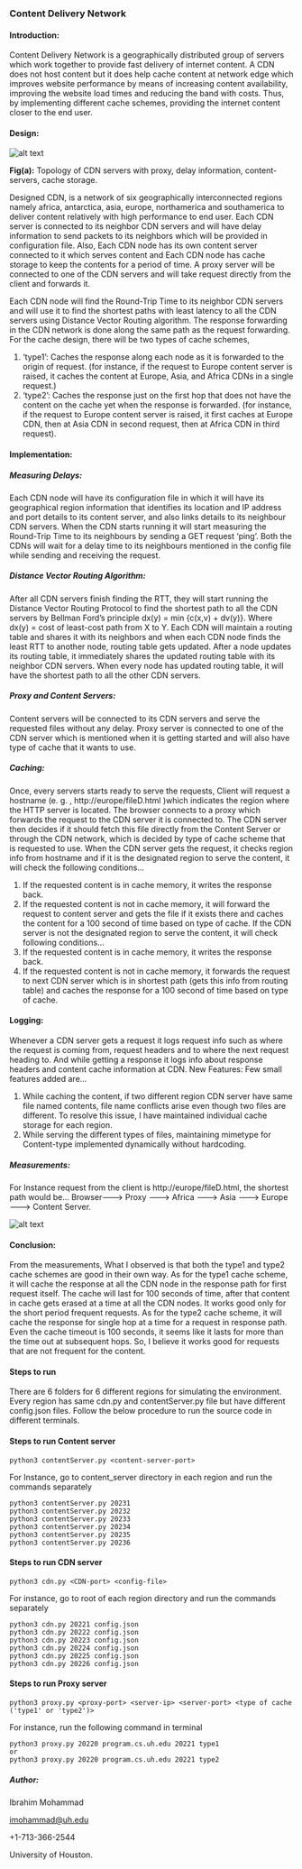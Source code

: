 ### Content Delivery Network
#### Introduction:
Content Delivery Network is a geographically distributed group of servers which work together to
provide fast delivery of internet content. A CDN does not host content but it does help cache content at
network edge which improves website performance by means of increasing content availability,
improving the website load times and reducing the band with costs. Thus, by implementing different
cache schemes, providing the internet content closer to the end user.
#### Design:

![alt text](https://github.com/ibrahimpasha/Content-Delivery-Network/blob/master/topology.PNG)

__Fig(a):__ Topology of CDN servers with proxy, delay information, content-servers, cache storage.

Designed CDN, is a network of six geographically interconnected regions namely africa, antarctica, asia,
europe, northamerica and southamerica to deliver content relatively with high performance to end user.
Each CDN server is connected to its neighbor CDN servers and will have delay information to send packets
to its neighbors which will be provided in configuration file. Also, Each CDN node has its own content
server connected to it which serves content and Each CDN node has cache storage to keep the contents
for a period of time. A proxy server will be connected to one of the CDN servers and will take request
directly from the client and forwards it.

Each CDN node will find the Round-Trip Time to its neighbor CDN servers and will use it to find the shortest
paths with least latency to all the CDN servers using Distance Vector Routing algorithm. The response
forwarding in the CDN network is done along the same path as the request forwarding. For the cache
design, there will be two types of cache schemes,
1. ‘type1’: Caches the response along each node as it is forwarded to the origin of request. (for
instance, if the request to Europe content server is raised, it caches the content at Europe, Asia,
and Africa CDNs in a single request.)
2. ‘type2’: Caches the response just on the first hop that does not have the content on the cache yet
when the response is forwarded. (for instance, if the request to Europe content server is raised,
it first caches at Europe CDN, then at Asia CDN in second request, then at Africa CDN in third
request).
#### Implementation:
##### Measuring Delays:
Each CDN node will have its configuration file in which it will have its geographical
region information that identifies its location and IP address and port details to its content server, and
also links details to its neighbour CDN servers. When the CDN starts running it will start measuring the
Round-Trip Time to its neighbours by sending a GET request ‘ping’. Both the CDNs will wait for a delay
time to its neighbours mentioned in the config file while sending and receiving the request.
##### Distance Vector Routing Algorithm:
After all CDN servers finish finding the RTT, they will start running
the Distance Vector Routing Protocol to find the shortest path to all the CDN servers by Bellman Ford’s
principle dx(y) = min {c(x,v) + dv(y)}. Where dx(y) = cost of least-cost path from X to Y. Each CDN will
maintain a routing table and shares it with its neighbors and when each CDN node finds the least RTT to
another node, routing table gets updated. After a node updates its routing table, it immediately shares
the updated routing table with its neighbor CDN servers. When every node has updated routing table, it
will have the shortest path to all the other CDN servers.
##### Proxy and Content Servers:
Content servers will be connected to its CDN servers and serve the
requested files without any delay. Proxy server is connected to one of the CDN server which is
mentioned when it is getting started and will also have type of cache that it wants to use.
##### Caching:
Once, every servers starts ready to serve the requests, Client will request a hostname (e. g. ,
http://europe/fileD.html )which indicates the region where the HTTP server is located. The browser
connects to a proxy which forwards the request to the CDN server it is connected to. The CDN server
then decides if it should fetch this file directly from the Content Server or through the CDN network,
which is decided by type of cache scheme that is requested to use.
When the CDN server gets the request, it checks region info from hostname and if it is the designated
region to serve the content, it will check the following conditions…
1. If the requested content is in cache memory, it writes the response back.
2. If the requested content is not in cache memory, it will forward the request to content server
and gets the file if it exists there and caches the content for a 100 second of time based on type
of cache.
If the CDN server is not the designated region to serve the content, it will check following conditions…
1. If the requested content is in cache memory, it writes the response back.
2. If the requested content is not in cache memory, it forwards the request to next CDN server
which is in shortest path (gets this info from routing table) and caches the response for a 100
second of time based on type of cache.

#### Logging: 
Whenever a CDN server gets a request it logs request info such as where the request is coming
from, request headers and to where the next request heading to. And while getting a response it logs
info about response headers and content cache information at CDN.
New Features: Few small features added are…
1. While caching the content, if two different region CDN server have same file named contents,
file name conflicts arise even though two files are different. To resolve this issue, I have
maintained individual cache storage for each region.
2. While serving the different types of files, maintaining mimetype for Content-type implemented
dynamically without hardcoding.
##### Measurements: 
For Instance request from the client is http://europe/fileD.html, the shortest path
would be… 
Browser---> Proxy ---> Africa ---> Asia ---> Europe ---> Content Server.

![alt text](https://github.com/ibrahimpasha/Content-Delivery-Network/blob/master/Results.JPG)

#### Conclusion:
From the measurements, What I observed is that both the type1 and type2 cache schemes are good in
their own way. As for the type1 cache scheme, it will cache the response at all the CDN node in the
response path for first request itself. The cache will last for 100 seconds of time, after that content in
cache gets erased at a time at all the CDN nodes. It works good only for the short period frequent
requests. As for the type2 cache scheme, it will cache the response for single hop at a time for a request
in response path. Even the cache timeout is 100 seconds, it seems like it lasts for more than the time out
at subsequent hops. So, I believe it works good for requests that are not frequent for the content.

#### Steps to run
There are 6 folders for 6 different regions for simulating the environment. Every region has same cdn.py and contentServer.py file but have different config.json files.
Follow the below procedure to run the source code in different terminals.

#### Steps to run Content server
```python3 contentServer.py <content-server-port>```

For Instance, go to content_server directory in each region and run the commands separately
```
python3 contentServer.py 20231
python3 contentServer.py 20232
python3 contentServer.py 20233
python3 contentServer.py 20234
python3 contentServer.py 20235
python3 contentServer.py 20236
```

#### Steps to run CDN server
```python3 cdn.py <CDN-port> <config-file>```

For instance, go to root of each region directory and run the commands separately
```
python3 cdn.py 20221 config.json
python3 cdn.py 20222 config.json
python3 cdn.py 20223 config.json
python3 cdn.py 20224 config.json
python3 cdn.py 20225 config.json
python3 cdn.py 20226 config.json
```

#### Steps to run Proxy server
```python3 proxy.py <proxy-port> <server-ip> <server-port> <type of cache ('type1' or 'type2')> ```

For instance, run the following command in terminal
```
python3 proxy.py 20220 program.cs.uh.edu 20221 type1
or
python3 proxy.py 20220 program.cs.uh.edu 20221 type2
```

##### Author:
Ibrahim Mohammad

imohammad@uh.edu 

+1-713-366-2544 

University of Houston.
